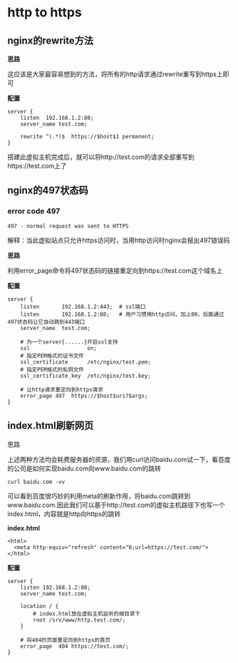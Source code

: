 # http to https

## nginx的rewrite方法

__思路__

这应该是大家最容易想到的方法，将所有的http请求通过rewrite重写到https上即可

__配置__

```
server {
    listen  192.168.1.2:80;
    server_name test.com;

    rewrite ^(.*)$  https://$host$1 permanent;
}
```

搭建此虚拟主机完成后，就可以将http://test.com的请求全部重写到https://test.com上了

## nginx的497状态码

### error code 497

```
497 - normal request was sent to HTTPS
```

解释：当此虚拟站点只允许https访问时，当用http访问时nginx会报出497错误码

__思路__

利用error_page命令将497状态码的链接重定向到https://test.com这个域名上

__配置__

```
server {
    listen       192.168.1.2:443;  # ssl端口
    listen       192.168.1.2:80;   # 用户习惯用http访问，加上80，后面通过497状态码让它自动跳到443端口
    server_name  test.com;

    # 为一个server{......}开启ssl支持
    ssl                  on;
    # 指定PEM格式的证书文件
    ssl_certificate      /etc/nginx/test.pem;
    # 指定PEM格式的私钥文件
    ssl_certificate_key  /etc/nginx/test.key;

    # 让http请求重定向到https请求
    error_page 497  https://$host$uri?$args;
}
```

## index.html刷新网页

思路

上述两种方法均会耗费服务器的资源，我们用curl访问baidu.com试一下，看百度的公司是如何实现baidu.com向www.baidu.com的跳转

```
curl baidu.com -vv
```

可以看到百度很巧妙的利用meta的刷新作用，将baidu.com跳转到www.baidu.com.因此我们可以基于http://test.com的虚拟主机路径下也写一个index.html，内容就是http向https的跳转

__index.html__

```
<html>
  <meta http-equiv="refresh" content="0;url=https://test.com/">
</html>
```

__配置__

```
server {
    listen 192.168.1.2:80;
    server_name test.com;

    location / {
        # index.html放在虚拟主机监听的根目录下
        root /srv/www/http.test.com/;
    }

    # 将404的页面重定向到https的首页
    error_page  404 https://test.com/;
}
```

